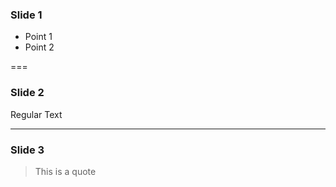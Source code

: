 ### Slide 1

- Point 1
- Point 2

===

### Slide 2

Regular Text

---

### Slide 3

> This is a quote
